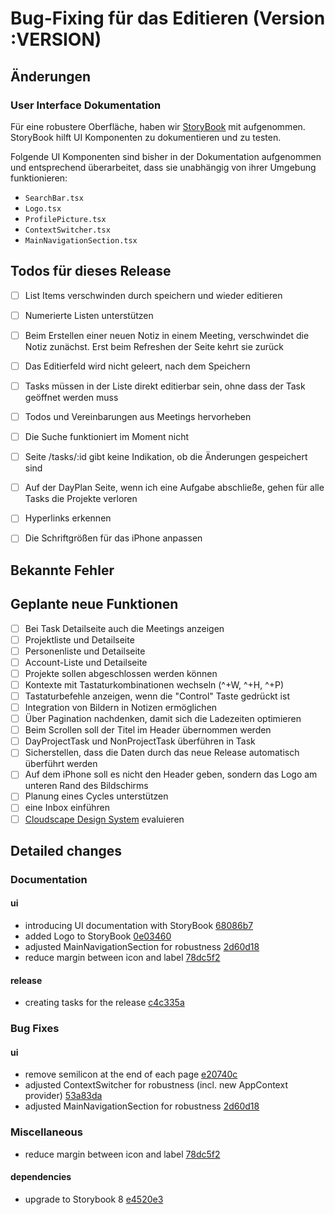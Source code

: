 # Bug-Fixing für das Editieren (Version :VERSION)

## Änderungen

### User Interface Dokumentation

Für eine robustere Oberfläche, haben wir [StoryBook](https://storybook.js.org/) mit aufgenommen. StoryBook hilft UI Komponenten zu dokumentieren und zu testen.

Folgende UI Komponenten sind bisher in der Dokumentation aufgenommen und entsprechend überarbeitet, dass sie unabhängig von ihrer Umgebung funktionieren:

- `SearchBar.tsx`
- `Logo.tsx`
- `ProfilePicture.tsx`
- `ContextSwitcher.tsx`
- `MainNavigationSection.tsx`

## Todos für dieses Release

- [ ] List Items verschwinden durch speichern und wieder editieren
- [ ] Numerierte Listen unterstützen
- [ ] Beim Erstellen einer neuen Notiz in einem Meeting, verschwindet die Notiz zunächst. Erst beim Refreshen der Seite kehrt sie zurück
- [ ] Das Editierfeld wird nicht geleert, nach dem Speichern
- [ ] Tasks müssen in der Liste direkt editierbar sein, ohne dass der Task geöffnet werden muss

- [ ] Todos und Vereinbarungen aus Meetings hervorheben
- [ ] Die Suche funktioniert im Moment nicht
- [ ] Seite /tasks/:id gibt keine Indikation, ob die Änderungen gespeichert sind
- [ ] Auf der DayPlan Seite, wenn ich eine Aufgabe abschließe, gehen für alle Tasks die Projekte verloren
- [ ] Hyperlinks erkennen
- [ ] Die Schriftgrößen für das iPhone anpassen

## Bekannte Fehler

## Geplante neue Funktionen

- [ ] Bei Task Detailseite auch die Meetings anzeigen
- [ ] Projektliste und Detailseite
- [ ] Personenliste und Detailseite
- [ ] Account-Liste und Detailseite
- [ ] Projekte sollen abgeschlossen werden können
- [ ] Kontexte mit Tastaturkombinationen wechseln (^+W, ^+H, ^+P)
- [ ] Tastaturbefehle anzeigen, wenn die "Control" Taste gedrückt ist
- [ ] Integration von Bildern in Notizen ermöglichen
- [ ] Über Pagination nachdenken, damit sich die Ladezeiten optimieren
- [ ] Beim Scrollen soll der Titel im Header übernommen werden
- [ ] DayProjectTask und NonProjectTask überführen in Task
- [ ] Sicherstellen, dass die Daten durch das neue Release automatisch überführt werden
- [ ] Auf dem iPhone soll es nicht den Header geben, sondern das Logo am unteren Rand des Bildschirms
- [ ] Planung eines Cycles unterstützen
- [ ] eine Inbox einführen
- [ ] [Cloudscape Design System](https://cloudscape.design) evaluieren

## Detailed changes

### Documentation

#### ui

- introducing UI documentation with StoryBook [68086b7](https://github.com/cabcookie/personal-crm/commit/68086b7382d008900cc10bb82d9beeac5ebb9604)
- added Logo to StoryBook [0e03460](https://github.com/cabcookie/personal-crm/commit/0e0346045cd4b61433ca3cbb8b4f29a419b6d3c7)
- adjusted MainNavigationSection for robustness [2d60d18](https://github.com/cabcookie/personal-crm/commit/2d60d18f7d066e353235e0b618d6968299178884)
- reduce margin between icon and label [78dc5f2](https://github.com/cabcookie/personal-crm/commit/78dc5f29ba87c25060819e8f9215b74a6c46280c)

#### release

- creating tasks for the release [c4c335a](https://github.com/cabcookie/personal-crm/commit/c4c335ad33b90dced88f628fd532752ef8d4ca2d)

### Bug Fixes

#### ui

- remove semilicon at the end of each page [e20740c](https://github.com/cabcookie/personal-crm/commit/e20740c5c814fdc948974500676976171b77d663)
- adjusted ContextSwitcher for robustness (incl. new AppContext provider) [53a83da](https://github.com/cabcookie/personal-crm/commit/53a83da2d59cf5c66c5033e24b1dae643bb2b9fb)
- adjusted MainNavigationSection for robustness [2d60d18](https://github.com/cabcookie/personal-crm/commit/2d60d18f7d066e353235e0b618d6968299178884)

### Miscellaneous

- reduce margin between icon and label [78dc5f2](https://github.com/cabcookie/personal-crm/commit/78dc5f29ba87c25060819e8f9215b74a6c46280c)

#### dependencies

- upgrade to Storybook 8 [e4520e3](https://github.com/cabcookie/personal-crm/commit/e4520e3d33a9fe5133b3fcef14e37fdf2495847d)

